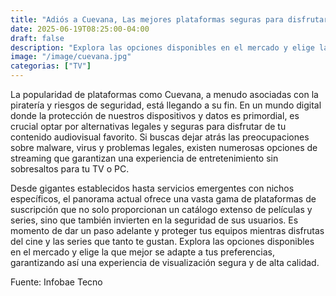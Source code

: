 ```yaml
---
title: "Adiós a Cuevana, Las mejores plataformas seguras para disfrutar de películas y series sin riesgos para tu PC o TV"
date: 2025-06-19T08:25:00-04:00
draft: false
description: "Explora las opciones disponibles en el mercado y elige la que mejor se adapte a tus preferencias, garantizando así una experiencia de visualización segura y de alta calidad."
image: "/image/cuevana.jpg"
categorias: ["TV"]
---
```

La popularidad de plataformas como Cuevana, a menudo asociadas con la piratería y riesgos de seguridad, está llegando a su fin. En un mundo digital donde la protección de nuestros dispositivos y datos es primordial, es crucial optar por alternativas legales y seguras para disfrutar de tu contenido audiovisual favorito. Si buscas dejar atrás las preocupaciones sobre malware, virus y problemas legales, existen numerosas opciones de streaming que garantizan una experiencia de entretenimiento sin sobresaltos para tu TV o PC.

Desde gigantes establecidos hasta servicios emergentes con nichos específicos, el panorama actual ofrece una vasta gama de plataformas de suscripción que no solo proporcionan un catálogo extenso de películas y series, sino que también invierten en la seguridad de sus usuarios. Es momento de dar un paso adelante y proteger tus equipos mientras disfrutas del cine y las series que tanto te gustan. Explora las opciones disponibles en el mercado y elige la que mejor se adapte a tus preferencias, garantizando así una experiencia de visualización segura y de alta calidad.

Fuente: Infobae Tecno